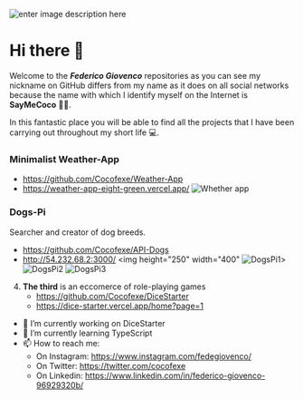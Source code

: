 ![enter image description here](https://i1.wp.com/codigoespagueti.com/wp-content/uploads/2014/06/GIF.gif?fit=640,360&quality=80&ssl=1)
# Hi there 👋
Welcome to the ***Federico Giovenco*** repositories as you can see my nickname on GitHub differs from my name as it does on all social networks because the name with which I identify myself on the Internet is **SayMeCoco** 👨‍💻.

In this fantastic place you will be able to find all the projects that I have been carrying out throughout my short life 💻.

### Minimalist Weather-App

- https://github.com/Cocofexe/Weather-App 
- https://weather-app-eight-green.vercel.app/
	![Whether app](https://user-images.githubusercontent.com/48165276/120644272-86eae900-c44d-11eb-8400-ce649aee4dc6.png)

 ### Dogs-Pi
 Searcher and creator of dog breeds.
- https://github.com/Cocofexe/API-Dogs
- http://54.232.68.2:3000/
<img height="250" width="400" ![DogsPi1](https://user-images.githubusercontent.com/48165276/120645443-d0880380-c44e-11eb-8c49-c9ce0a5f6878.png)>
![DogsPi2](https://user-images.githubusercontent.com/48165276/120645457-d382f400-c44e-11eb-90d3-6bd40f99b92a.png)
![DogsPi3](https://user-images.githubusercontent.com/48165276/120645463-d54cb780-c44e-11eb-9f8f-e9b8ad61008a.png)



 4. **The third** is an eccomerce of role-playing games
	- https://github.com/Cocofexe/DiceStarter
	- https://dice-starter.vercel.app/home?page=1

- 🔭 I’m currently working on DiceStarter
- 🌱 I’m currently learning TypeScript
- 📫 How to reach me: 
	- On Instagram: https://www.instagram.com/fedegiovenco/ 
	- On Twitter: https://twitter.com/cocofexe
	- On Linkedin: https://www.linkedin.com/in/federico-giovenco-96929320b/

<!--
**Cocofexe/Cocofexe** is a ✨ _special_ ✨ repository because its `README.md` (this file) appears on your GitHub profile.

Here are some ideas to get you started:

- 🔭 I’m currently working on ...
- 🌱 I’m currently learning ...
- 👯 I’m looking to collaborate on ...
- 🤔 I’m looking for help with ...
- 💬 Ask me about ...
- 📫 How to reach me: ...
- 😄 Pronouns: ...
- ⚡ Fun fact: ...
-->
